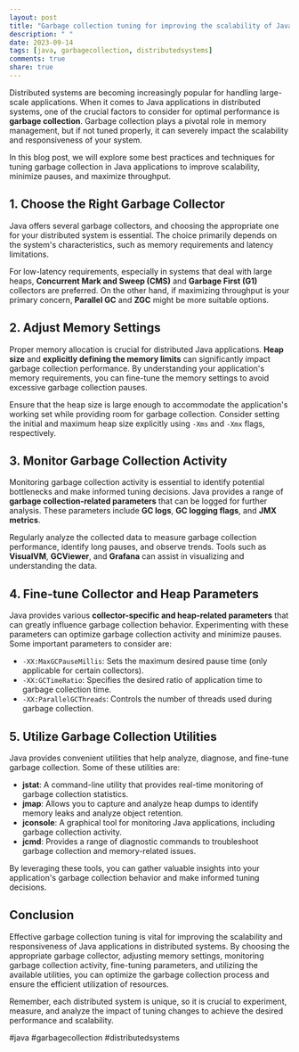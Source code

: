 ```yaml
---
layout: post
title: "Garbage collection tuning for improving the scalability of Java applications in distributed systems"
description: " "
date: 2023-09-14
tags: [java, garbagecollection, distributedsystems]
comments: true
share: true
---
```


Distributed systems are becoming increasingly popular for handling large-scale applications. When it comes to Java applications in distributed systems, one of the crucial factors to consider for optimal performance is **garbage collection**. Garbage collection plays a pivotal role in memory management, but if not tuned properly, it can severely impact the scalability and responsiveness of your system.

In this blog post, we will explore some best practices and techniques for tuning garbage collection in Java applications to improve scalability, minimize pauses, and maximize throughput.

## 1. Choose the Right Garbage Collector

Java offers several garbage collectors, and choosing the appropriate one for your distributed system is essential. The choice primarily depends on the system's characteristics, such as memory requirements and latency limitations.

For low-latency requirements, especially in systems that deal with large heaps, **Concurrent Mark and Sweep (CMS)** and **Garbage First (G1)** collectors are preferred. On the other hand, if maximizing throughput is your primary concern, **Parallel GC** and **ZGC** might be more suitable options.

## 2. Adjust Memory Settings

Proper memory allocation is crucial for distributed Java applications. **Heap size** and **explicitly defining the memory limits** can significantly impact garbage collection performance. By understanding your application's memory requirements, you can fine-tune the memory settings to avoid excessive garbage collection pauses.

Ensure that the heap size is large enough to accommodate the application's working set while providing room for garbage collection. Consider setting the initial and maximum heap size explicitly using `-Xms` and `-Xmx` flags, respectively.

## 3. Monitor Garbage Collection Activity

Monitoring garbage collection activity is essential to identify potential bottlenecks and make informed tuning decisions. Java provides a range of **garbage collection-related parameters** that can be logged for further analysis. These parameters include **GC logs**, **GC logging flags**, and **JMX metrics**.

Regularly analyze the collected data to measure garbage collection performance, identify long pauses, and observe trends. Tools such as **VisualVM**, **GCViewer**, and **Grafana** can assist in visualizing and understanding the data.

## 4. Fine-tune Collector and Heap Parameters

Java provides various **collector-specific and heap-related parameters** that can greatly influence garbage collection behavior. Experimenting with these parameters can optimize garbage collection activity and minimize pauses. Some important parameters to consider are:

- `-XX:MaxGCPauseMillis`: Sets the maximum desired pause time (only applicable for certain collectors).
- `-XX:GCTimeRatio`: Specifies the desired ratio of application time to garbage collection time.
- `-XX:ParallelGCThreads`: Controls the number of threads used during garbage collection.

## 5. Utilize Garbage Collection Utilities

Java provides convenient utilities that help analyze, diagnose, and fine-tune garbage collection. Some of these utilities are:

- **jstat**: A command-line utility that provides real-time monitoring of garbage collection statistics.
- **jmap**: Allows you to capture and analyze heap dumps to identify memory leaks and analyze object retention.
- **jconsole**: A graphical tool for monitoring Java applications, including garbage collection activity.
- **jcmd**: Provides a range of diagnostic commands to troubleshoot garbage collection and memory-related issues.

By leveraging these tools, you can gather valuable insights into your application's garbage collection behavior and make informed tuning decisions.

## Conclusion

Effective garbage collection tuning is vital for improving the scalability and responsiveness of Java applications in distributed systems. By choosing the appropriate garbage collector, adjusting memory settings, monitoring garbage collection activity, fine-tuning parameters, and utilizing the available utilities, you can optimize the garbage collection process and ensure the efficient utilization of resources.

Remember, each distributed system is unique, so it is crucial to experiment, measure, and analyze the impact of tuning changes to achieve the desired performance and scalability.

#java #garbagecollection #distributedsystems